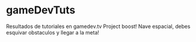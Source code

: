 # gameDevTuts
Resultados de tutoriales en gamedev.tv
Project boost! 
Nave espacial, debes esquivar obstaculos y llegar a la meta!
